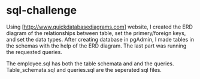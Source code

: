 # sql-challenge
Using [http://www.quickdatabasediagrams.com] website, I created the ERD diagram of the relationships between table, set the primery/foreign keys, and set the data types. After creating database in pgAdmin, I made tables in the schemas with the help of the ERD diagram. The last part was running the requested queries. 

The employee.sql has both the table schemata and and the queries. Table_schemata.sql  and queries.sql are the seperated sql files. 


